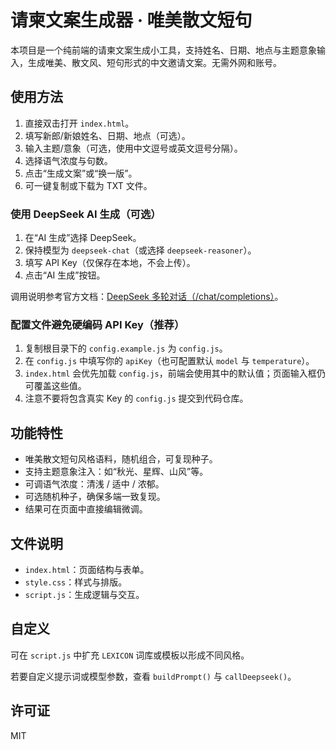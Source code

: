 # 请柬文案生成器 · 唯美散文短句

本项目是一个纯前端的请柬文案生成小工具，支持姓名、日期、地点与主题意象输入，生成唯美、散文风、短句形式的中文邀请文案。无需外网和账号。

## 使用方法

1. 直接双击打开 `index.html`。
2. 填写新郎/新娘姓名、日期、地点（可选）。
3. 输入主题/意象（可选，使用中文逗号或英文逗号分隔）。
4. 选择语气浓度与句数。
5. 点击“生成文案”或“换一版”。
6. 可一键复制或下载为 TXT 文件。

### 使用 DeepSeek AI 生成（可选）

1. 在“AI 生成”选择 DeepSeek。
2. 保持模型为 `deepseek-chat`（或选择 `deepseek-reasoner`）。
3. 填写 API Key（仅保存在本地，不会上传）。
4. 点击“AI 生成”按钮。

调用说明参考官方文档：[DeepSeek 多轮对话（/chat/completions）](https://api-docs.deepseek.com/zh-cn/guides/multi_round_chat)。

### 配置文件避免硬编码 API Key（推荐）

1. 复制根目录下的 `config.example.js` 为 `config.js`。
2. 在 `config.js` 中填写你的 `apiKey`（也可配置默认 `model` 与 `temperature`）。
3. `index.html` 会优先加载 `config.js`，前端会使用其中的默认值；页面输入框仍可覆盖这些值。
4. 注意不要将包含真实 Key 的 `config.js` 提交到代码仓库。

## 功能特性

- 唯美散文短句风格语料，随机组合，可复现种子。
- 支持主题意象注入：如“秋光、星辉、山风”等。
- 可调语气浓度：清浅 / 适中 / 浓郁。
- 可选随机种子，确保多端一致复现。
- 结果可在页面中直接编辑微调。

## 文件说明

- `index.html`：页面结构与表单。
- `style.css`：样式与排版。
- `script.js`：生成逻辑与交互。

## 自定义

可在 `script.js` 中扩充 `LEXICON` 词库或模板以形成不同风格。

若要自定义提示词或模型参数，查看 `buildPrompt()` 与 `callDeepseek()`。

## 许可证

MIT


